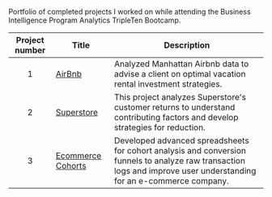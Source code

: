 Portfolio of completed projects I worked on while attending the Business Intelligence Program Analytics TripleTen Bootcamp.

| Project number | Title | Description |
| :-----------: | ----------- |----------- |
| 1| [AirBnb](https://github.com/ivanfuentes0000/data_projects/blob/main/AirBnb%20README.md) | Analyzed Manhattan Airbnb data to advise a client on optimal vacation rental investment strategies. |
| 2| [Superstore](https://github.com/ivanfuentes0000/data_projects/blob/main/SUPERSTORE%20RETURNS%20Project%20README.md) | This project analyzes Superstore's customer returns to understand contributing factors and develop strategies for reduction. |
| 3| [Ecommerce Cohorts](https://github.com/ivanfuentes0000/data_projects/blob/main/Ecommerce%20Cohorts%20Project%20README.md) | Developed advanced spreadsheets for cohort analysis and conversion funnels to analyze raw transaction logs and improve user understanding for an e-commerce company. |

